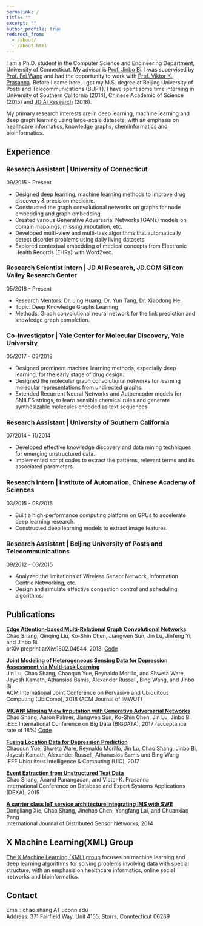 ```yaml
---
permalink: /
title: ""
excerpt: ""
author_profile: true
redirect_from: 
  - /about/
  - /about.html
---
```


I am a Ph.D. student in the Computer Science and Engineering Department, University of Connecticut. My advisor is [Prof. Jinbo Bi](http://www.engr.uconn.edu/~jinbo/). I was supervised by [Prof. Fei Wang](https://sites.google.com/site/feiwang03/) and had the opportunity to work with [Prof. Viktor K. Prasanna](http://halcyon.usc.edu/~pk/prasannawebsite/). Before I came here, I got my M.S. degree at Beijing University of Posts and Telecommunications (BUPT). I have spent some time interning in University of Southern California (2014), Chinese Academic of Science (2015) and [JD AI Research](http://air.jd.com/) (2018).

My primary research interests are in deep learning, machine learning and deep graph learning using large-scale datasets, with an emphasis on healthcare informatics, knowledge graphs, cheminformatics and bioinformatics. 

Experience
------
### Research Assistant | University of Connecticut  
09/2015 - Present 
 * Designed deep learning, machine learning methods to improve drug discovery & precision medicine. 
 * Constructed the graph convolutional networks on graphs for node embedding and graph embedding.
 * Created various Generative Adversarial Networks (GANs) models on domain mappings, missing imputation, etc.
 * Developed multi-view and multi-task algorithms that automatically detect disorder problems using daily living datasets.
 * Explored contextual embedding of medical concepts from Electronic Health Records (EHRs) with Word2vec.
 
### Research Scientist Intern | JD AI Research, JD.COM Silicon Valley Research Center
05/2018 - Present    
 * Research Mentors: Dr. Jing Huang, Dr. Yun Tang, Dr. Xiaodong He.
 * Topic: Deep Knowledge Graphs Learning
 * Methods: Graph convolutional neural network for the link prediction and knowledge graph completion.

### Co-Investigator | Yale Center for Molecular Discovery, Yale University  
05/2017 - 03/2018
 * Designed prominent machine learning methods, especially deep learning, for the early stage of drug design.
 * Designed the molecular graph convolutional networks for learning molecular representations from undirected graphs.
 * Extended Recurrent Neural Networks and Autoencoder models for SMILES strings, to learn sensible chemical rules and generate synthesizable molecules encoded as text sequences.

### Research Assistant | University of Southern California  
07/2014 - 11/2014 
 * Developed effective knowledge discovery and data mining techniques for emerging unstructured data. 
 * Implemented script codes to extract the patterns, relevant terms and its associated parameters.

### Research Intern | Institute of Automation, Chinese Academy of Sciences  
03/2015 - 08/2015 
 * Built a high-performance computing platform on GPUs to accelerate deep learning research.
 * Constructed deep learning models to extract image features.

### Research Assistant | Beijing University of Posts and Telecommunications 
09/2012 - 03/2015  
 * Analyzed the limitations of Wireless Sensor Network, Information Centric Networking, etc. 
 * Design and simulate effective congestion control and scheduling algorithms.


Publications
------
__[Edge Attention-based Multi-Relational Graph Convolutional Networks](https://arxiv.org/pdf/1802.04944v1.pdf)__  
Chao Shang, Qinqing Liu, Ko-Shin Chen, Jiangwen Sun, Jin Lu, Jinfeng Yi, and Jinbo Bi  
arXiv preprint arXiv:1802.04944, 2018.  [Code](https://github.com/Luckick/EAGCN)

__[Joint Modeling of Heterogeneous Sensing Data for Depression Assessment via Multi-task Learning](https://dl.acm.org/citation.cfm?id=3191753)__  
Jin Lu, Chao Shang, Chaoqun Yue, Reynaldo Morillo, and Shweta Ware, Jayesh Kamath, Athansios Bamis, Alexander Russell, Bing Wang, and Jinbo Bi  
ACM International Joint Conference on Pervasive and Ubiquitous Computing (UbiComp), 2018 (ACM Journal of IMWUT)

__[VIGAN: Missing View Imputation with Generative Adversarial Networks](http://ieeexplore.ieee.org/stamp/stamp.jsp?arnumber=8257992)__  
Chao Shang, Aaron Palmer, Jiangwen Sun, Ko-Shin Chen, Jin Lu, Jinbo Bi   
IEEE International Conference on Big Data (BIGDATA), 2017 (acceptance rate of 18%)  [Code](https://github.com/chaoshangcs/VIGAN)

__[Fusing Location Data for Depression Prediction](https://pdfs.semanticscholar.org/5023/8495b1a704c7c908155dbf66cbe6e5daca8f.pdf)__  
Chaoqun Yue, Shweta Ware, Reynaldo Morillo, Jin Lu, Chao Shang, Jinbo Bi, Jayesh Kamath, Alexander Russell, Athanasios Bamis and Bing Wang  
IEEE Ubiquitous Intelligence & Computing (UIC), 2017

__[Event Extraction from Unstructured Text Data](https://link.springer.com/chapter/10.1007/978-3-319-22849-5_38)__  
Chao Shang, Anand Panangadan, and Victor K. Prasanna  
International Conference on Database and Expert Systems Applications (DEXA), 2015

__[A carrier class IoT service architecture integrating IMS with SWE](http://journals.sagepub.com/doi/full/10.1155/2014/930472)__  
Dongliang Xie, Chao Shang, Jinchao Chen, Yongfang Lai, and Chuanxiao Pang  
International Journal of Distributed Sensor Networks, 2014
		

X Machine Learning(XML) Group
------
[The X Machine Learning (XML) group](https://xmachinelearning.github.io/) focuses on machine learning and deep learning algorithms for solving problems involving data with special structure, with an emphasis on healthcare informatics, online social networks and bioinformatics.


Contact
------
Email: chao.shang AT uconn.edu  
Address: 371 Fairfield Way, Unit 4155, Storrs, Conntecticut 06269

